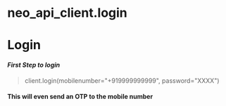 # neo_api_client.login


# **Login**

#### ***First Step to login***

> client.login(mobilenumber="+919999999999", password="XXXX")


#### This will even send an OTP to the mobile number